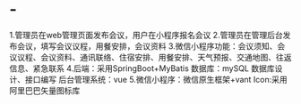 # -
1.管理员在web管理页面发布会议，用户在小程序报名会议 2.管理员在管理后台发布会议，填写会议议程，用餐安排，会议资料 3.微信小程序功能：会议须知、会议议程、会议资料、通讯联络、住宿安排、用餐安排、天气预报、交通地图、往返信息、紧急联系 4.后端：采用SpringBoot+MyBatis 数据库：mySQL 数据库设计、接口编写 后台管理系统：vue 5.微信小程序：微信原生框架+vant Icon:采用阿里巴巴矢量图标库

